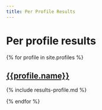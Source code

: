 ```yaml
---
title: Per Profile Results
---
```


# Per profile results

{% for profile in site.profiles %}
## [{{profile.name}}](/profiles/{{profile.title}})

{% include results-profile.md %}

{% endfor %}
